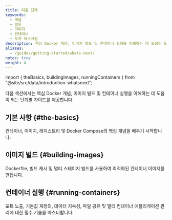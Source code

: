 ```yaml
---
title: 다음 단계
keywords:
  - 개념
  - 빌드
  - 이미지
  - 컨테이너
  - 도커 데스크탑
description: 핵심 Docker 개념, 이미지 빌드 및 컨테이너 실행을 이해하는 데 도움이 되는 단계별 가이드를 탐색합니다.
aliases:
  - /guides/getting-started/whats-next/
notoc: true
weight: 4
---
```


import { theBasics, buildingImages, runningContainers } from "@site/src/data/introduction-whatsnext";

다음 섹션에서는 핵심 Docker 개념, 이미지 빌드 및 컨테이너 실행을 이해하는 데 도움이 되는 단계별 가이드를 제공합니다.

## 기본 사항 {#the-basics}

컨테이너, 이미지, 레지스트리 및 Docker Compose의 핵심 개념을 배우기 시작합니다.

<Grid items={theBasics} />

## 이미지 빌드 {#building-images}

Dockerfile, 빌드 캐시 및 멀티 스테이지 빌드를 사용하여 최적화된 컨테이너 이미지를 만듭니다.

<Grid items={buildingImages} />

## 컨테이너 실행 {#running-containers}

포트 노출, 기본값 재정의, 데이터 지속성, 파일 공유 및 멀티 컨테이너 애플리케이션 관리에 대한 필수 기술을 마스터합니다.

<Grid items={runningContainers} />
